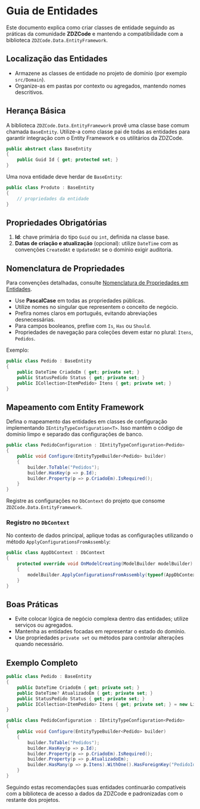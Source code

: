 # Guia de Entidades

Este documento explica como criar classes de entidade seguindo as práticas da comunidade **ZDZCode** e mantendo a compatibilidade com a biblioteca `ZDZCode.Data.EntityFramework`.

## Localização das Entidades

- Armazene as classes de entidade no projeto de domínio (por exemplo `src/Domain`).
- Organize-as em pastas por contexto ou agregados, mantendo nomes descritivos.

## Herança Básica

A biblioteca `ZDZCode.Data.EntityFramework` provê uma classe base comum chamada `BaseEntity`. Utilize-a como classe pai de todas as entidades para garantir integração com o Entity Framework e os utilitários da ZDZCode.

```csharp
public abstract class BaseEntity
{
    public Guid Id { get; protected set; }
}
```

Uma nova entidade deve herdar de `BaseEntity`:

```csharp
public class Produto : BaseEntity
{
    // propriedades da entidade
}
```

## Propriedades Obrigatórias

1. **Id**: chave primária do tipo `Guid` ou `int`, definida na classe base.
2. **Datas de criação e atualização** (opcional): utilize `DateTime` com as convenções `CreatedAt` e `UpdatedAt` se o domínio exigir auditoria.

## Nomenclatura de Propriedades

Para convenções detalhadas, consulte [Nomenclatura de Propriedades em Entidades](./nomenclatura-propriedades-entidade.md).

- Use **PascalCase** em todas as propriedades públicas.
- Utilize nomes no singular que representem o conceito de negócio.
- Prefira nomes claros em português, evitando abreviações desnecessárias.
- Para campos booleanos, prefixe com `Is`, `Has` ou `Should`.
- Propriedades de navegação para coleções devem estar no plural: `Itens`, `Pedidos`.

Exemplo:

```csharp
public class Pedido : BaseEntity
{
    public DateTime CriadoEm { get; private set; }
    public StatusPedido Status { get; private set; }
    public ICollection<ItemPedido> Itens { get; private set; }
}
```

## Mapeamento com Entity Framework

Defina o mapeamento das entidades em classes de configuração implementando `IEntityTypeConfiguration<T>`. Isso mantém o código de domínio limpo e separado das configurações de banco.

```csharp
public class PedidoConfiguration : IEntityTypeConfiguration<Pedido>
{
    public void Configure(EntityTypeBuilder<Pedido> builder)
    {
        builder.ToTable("Pedidos");
        builder.HasKey(p => p.Id);
        builder.Property(p => p.CriadoEm).IsRequired();
    }
}
```

Registre as configurações no `DbContext` do projeto que consome `ZDZCode.Data.EntityFramework`.

### Registro no `DbContext`

No contexto de dados principal, aplique todas as configurações utilizando o método `ApplyConfigurationsFromAssembly`:

```csharp
public class AppDbContext : DbContext
{
    protected override void OnModelCreating(ModelBuilder modelBuilder)
    {
        modelBuilder.ApplyConfigurationsFromAssembly(typeof(AppDbContext).Assembly);
    }
}
```

## Boas Práticas

- Evite colocar lógica de negócio complexa dentro das entidades; utilize serviços ou agregados.
- Mantenha as entidades focadas em representar o estado do domínio.
- Use propriedades `private set` ou métodos para controlar alterações quando necessário.

## Exemplo Completo

```csharp
public class Pedido : BaseEntity
{
    public DateTime CriadoEm { get; private set; }
    public DateTime? AtualizadoEm { get; private set; }
    public StatusPedido Status { get; private set; }
    public ICollection<ItemPedido> Itens { get; private set; } = new List<ItemPedido>();
}

public class PedidoConfiguration : IEntityTypeConfiguration<Pedido>
{
    public void Configure(EntityTypeBuilder<Pedido> builder)
    {
        builder.ToTable("Pedidos");
        builder.HasKey(p => p.Id);
        builder.Property(p => p.CriadoEm).IsRequired();
        builder.Property(p => p.AtualizadoEm);
        builder.HasMany(p => p.Itens).WithOne().HasForeignKey("PedidoId");
    }
}
```

Seguindo estas recomendações suas entidades continuarão compatíveis com a biblioteca de acesso a dados da ZDZCode e padronizadas com o restante dos projetos.

